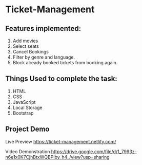 # Ticket-Management
## Features implemented:
1. Add movies
2. Select seats
3. Cancel Bookings
4. Filter by genre and language.
5. Block already booked tickets from booking again.

## Things Used to complete the task:
1. HTML
2. CSS
3. JavaScript
4. Local Storage
5. Bootstrap

## Project Demo
Live Preview https://ticket-management.netlify.com/

Video Demonstration https://drive.google.com/file/d/1_7993z-n6e1x0K7CjhBtxWQBPIby_h4_/view?usp=sharing
